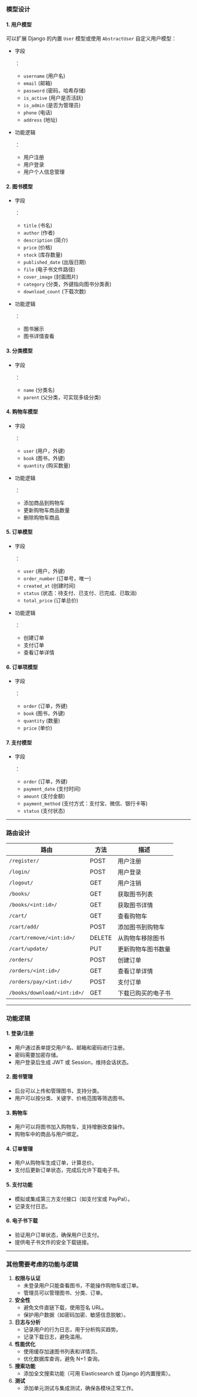 ### **模型设计**

#### 1. **用户模型**

可以扩展 Django 的内置 `User` 模型或使用 `AbstractUser` 自定义用户模型：

- 字段

  ：

  - `username` (用户名)
  - `email` (邮箱)
  - `password` (密码，哈希存储)
  - `is_active` (用户是否活跃)
  - `is_admin` (是否为管理员)
  - `phone` (电话)
  - `address` (地址)

- 功能逻辑

  ：

  - 用户注册
  - 用户登录
  - 用户个人信息管理

#### 2. **图书模型**

- 字段

  ：

  - `title` (书名)
  - `author` (作者)
  - `description` (简介)
  - `price` (价格)
  - `stock` (库存数量)
  - `published_date` (出版日期)
  - `file` (电子书文件路径)
  - `cover_image` (封面图片)
  - `category` (分类，外键指向图书分类表)
  - `download_count` (下载次数)

- 功能逻辑

  ：

  - 图书展示
  - 图书详情查看

#### 3. **分类模型**

- 字段

  ：

  - `name` (分类名)
  - `parent` (父分类，可实现多级分类)

#### 4. **购物车模型**

- 字段

  ：

  - `user` (用户，外键)
  - `book` (图书，外键)
  - `quantity` (购买数量)

- 功能逻辑

  ：

  - 添加商品到购物车
  - 更新购物车商品数量
  - 删除购物车商品

#### 5. **订单模型**

- 字段

  ：

  - `user` (用户，外键)
  - `order_number` (订单号，唯一)
  - `created_at` (创建时间)
  - `status` (状态：待支付、已支付、已完成、已取消)
  - `total_price` (订单总价)

- 功能逻辑

  ：

  - 创建订单
  - 支付订单
  - 查看订单详情

#### 6. **订单项模型**

- 字段

  ：

  - `order` (订单，外键)
  - `book` (图书，外键)
  - `quantity` (数量)
  - `price` (单价)

#### 7. **支付模型**

- 字段

  ：

  - `order` (订单，外键)
  - `payment_date` (支付时间)
  - `amount` (支付金额)
  - `payment_method` (支付方式：支付宝、微信、银行卡等)
  - `status` (支付状态)

------

### **路由设计**

| 路由                        | 方法   | 描述               |
| --------------------------- | ------ | ------------------ |
| `/register/`                | POST   | 用户注册           |
| `/login/`                   | POST   | 用户登录           |
| `/logout/`                  | GET    | 用户注销           |
| `/books/`                   | GET    | 获取图书列表       |
| `/books/<int:id>/`          | GET    | 获取图书详情       |
| `/cart/`                    | GET    | 查看购物车         |
| `/cart/add/`                | POST   | 添加图书到购物车   |
| `/cart/remove/<int:id>/`    | DELETE | 从购物车移除图书   |
| `/cart/update/`             | PUT    | 更新购物车图书数量 |
| `/orders/`                  | POST   | 创建订单           |
| `/orders/<int:id>/`         | GET    | 查看订单详情       |
| `/orders/pay/<int:id>/`     | POST   | 支付订单           |
| `/books/download/<int:id>/` | GET    | 下载已购买的电子书 |

------

### **功能逻辑**

#### 1. **登录/注册**

- 用户通过表单提交用户名、邮箱和密码进行注册。
- 密码需要加密存储。
- 用户登录后生成 JWT 或 Session，维持会话状态。

#### 2. **图书管理**

- 后台可以上传和管理图书，支持分类。
- 用户可以按分类、关键字、价格范围等筛选图书。

#### 3. **购物车**

- 用户可以将图书加入购物车，支持增删改查操作。
- 购物车中的商品与用户绑定。

#### 4. **订单管理**

- 用户从购物车生成订单，计算总价。
- 支付后更新订单状态，完成后允许下载电子书。

#### 5. **支付功能**

- 模拟或集成第三方支付接口（如支付宝或 PayPal）。
- 记录支付日志。

#### 6. **电子书下载**

- 验证用户订单状态，确保用户已支付。
- 提供电子书文件的安全下载链接。

------

### **其他需要考虑的功能与逻辑**

1. **权限与认证**
   - 未登录用户只能查看图书，不能操作购物车或订单。
   - 管理员可以管理图书、分类、订单。
2. **安全性**
   - 避免文件直链下载，使用签名 URL。
   - 保护用户数据（如密码加密、敏感信息脱敏）。
3. **日志与分析**
   - 记录用户的行为日志，用于分析购买趋势。
   - 记录下载日志，避免滥用。
4. **性能优化**
   - 使用缓存加速图书列表和详情页。
   - 优化数据库查询，避免 N+1 查询。
5. **搜索功能**
   - 添加全文搜索功能（可用 Elasticsearch 或 Django 的内置搜索）。
6. **测试**
   - 添加单元测试与集成测试，确保各模块正常工作。